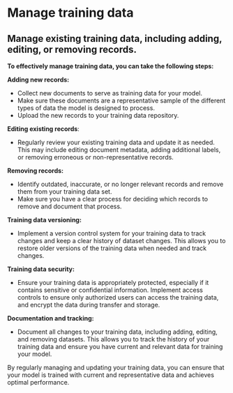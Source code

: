 # Manage training data

## Manage existing training data, including adding, editing, or removing records.



**To effectively manage training data, you can take the following steps:**&#x20;

**Adding new records:**&#x20;

* Collect new documents to serve as training data for your model.&#x20;
* Make sure these documents are a representative sample of the different types of data the model is designed to process.&#x20;
* Upload the new records to your training data repository.&#x20;

**Editing existing records**:&#x20;

* Regularly review your existing training data and update it as needed. This may include editing document metadata, adding additional labels, or removing erroneous or non-representative records.&#x20;

**Removing records:**&#x20;

* Identify outdated, inaccurate, or no longer relevant records and remove them from your training data set.&#x20;
* Make sure you have a clear process for deciding which records to remove and document that process.&#x20;

**Training data versioning:**&#x20;

* Implement a version control system for your training data to track changes and keep a clear history of dataset changes. This allows you to restore older versions of the training data when needed and track changes.&#x20;

**Training data security:**&#x20;

* Ensure your training data is appropriately protected, especially if it contains sensitive or confidential information. Implement access controls to ensure only authorized users can access the training data, and encrypt the data during transfer and storage.&#x20;

**Documentation and tracking:**&#x20;

* Document all changes to your training data, including adding, editing, and removing datasets. This allows you to track the history of your training data and ensure you have current and relevant data for training your model.&#x20;

By regularly managing and updating your training data, you can ensure that your model is trained with current and representative data and achieves optimal performance.

